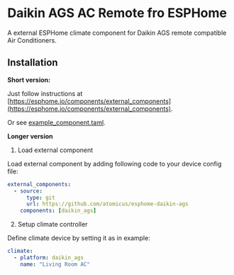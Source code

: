 # Daikin AGS AC Remote fro ESPHome

A external ESPHome climate component for Daikin AGS remote compatible Air Conditioners.

## Installation

**Short version:**

Just follow instructions at [https://esphome.io/components/external_components](https://esphome.io/components/external_components).

Or see [example_component.taml](example).

**Longer version**

1. Load external component

Load external component by adding following code to your device config file:

```yaml
external_components:
  - source:
      type: git
      url: https://github.com/atomicus/esphome-daikin-ags
    components: [daikin_ags]
```

2. Setup climate controller

Define climate device by setting it as in example:

```yaml
climate:
  - platform: daikin_ags
    name: "Living Room AC"
```
